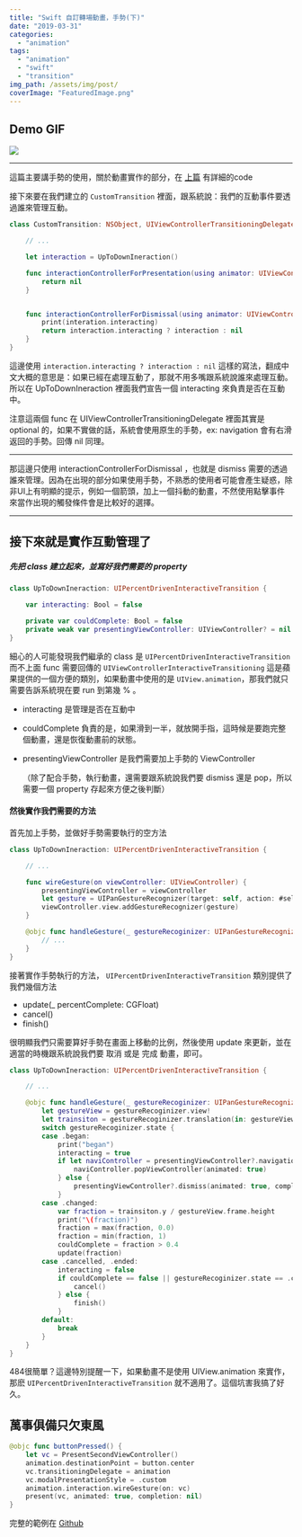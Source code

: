 ```yaml
---
title: "Swift 自訂轉場動畫，手勢(下)"
date: "2019-03-31"
categories: 
  - "animation"
tags: 
  - "animation"
  - "swift"
  - "transition"
img_path: /assets/img/post/
coverImage: "FeaturedImage.png"
---
```


## Demo GIF

![](DiffusionAnimation.gif)

* * *

這篇主要講手勢的使用，關於動畫實作的部分，在 [上篇](https://www.ohlulu.tw/2019/03/10/swift-custom_transition_animation/) 有詳細的code

接下來要在我們建立的 `CustomTransition` 裡面，跟系統說：我們的互動事件要透過誰來管理互動。

```swift
class CustomTransition: NSObject, UIViewControllerTransitioningDelegate {

    // ...

    let interaction = UpToDownIneraction()

    func interactionControllerForPresentation(using animator: UIViewControllerAnimatedTransitioning) -> UIViewControllerInteractiveTransitioning? {
        return nil
    }


    func interactionControllerForDismissal(using animator: UIViewControllerAnimatedTransitioning) -> UIViewControllerInteractiveTransitioning? {
        print(interation.interacting)
        return interaction.interacting ? interaction : nil
    }
}
```

這邊使用 `interaction.interacting ? interaction : nil` 這樣的寫法，翻成中文大概的意思是：如果已經在處理互動了，那就不用多嘴跟系統說誰來處理互動。所以在 UpToDownIneraction 裡面我們宣告一個 interacting 來負責是否在互動中。

注意這兩個 func 在 UIViewControllerTransitioningDelegate 裡面其實是 optional 的，如果不實做的話，系統會使用原生的手勢，ex: navigation 會有右滑返回的手勢。回傳 nil 同理。
****
那這邊只使用 interactionControllerForDismissal ，也就是 dismiss 需要的透過誰來管理。因為在出現的部分如果使用手勢，不熟悉的使用者可能會產生疑惑，除非UI上有明顯的提示，例如一個箭頭，加上一個抖動的動畫，不然使用點擊事件來當作出現的觸發條件會是比較好的選擇。

* * *

## 接下來就是實作互動管理了

##### 先把 class 建立起來，並寫好我們需要的 property

```swift
class UpToDownIneraction: UIPercentDrivenInteractiveTransition {

    var interacting: Bool = false

    private var couldComplete: Bool = false
    private weak var presentingViewController: UIViewController? = nil
}
```

細心的人可能發現我們繼承的 class 是 `UIPercentDrivenInteractiveTransition` 而不上面 func 需要回傳的 `UIViewControllerInteractiveTransitioning` 這是蘋果提供的一個方便的類別，如果動畫中使用的是 `UIView.animation`，那我們就只需要告訴系統現在要 run 到第幾 % 。

- interacting 是管理是否在互動中
    
- couldComplete 負責的是，如果滑到一半，就放開手指，這時候是要跑完整個動畫，還是恢復動畫前的狀態。
    
- presentingViewController 是我們需要加上手勢的 ViewController
    
    （除了配合手勢，執行動畫，還需要跟系統說我們要 dismiss 還是 pop，所以需要一個 property 存起來方便之後判斷）
    

#### 然後實作我們需要的方法

首先加上手勢，並做好手勢需要執行的空方法

```swift
class UpToDownIneraction: UIPercentDrivenInteractiveTransition {

    // ...

    func wireGesture(on viewController: UIViewController) {
        presentingViewController = viewController
        let gesture = UIPanGestureRecognizer(target: self, action: #selector(handleGesture(_:)))
        viewController.view.addGestureRecognizer(gesture)
    }

    @objc func handleGesture(_ gestureRecoginizer: UIPanGestureRecognizer) {
        // ...
    }
}
```

接著實作手勢執行的方法， `UIPercentDrivenInteractiveTransition` 類別提供了我們幾個方法

- update(\_ percentComplete: CGFloat)
- cancel()
- finish()

很明顯我們只需要算好手勢在畫面上移動的比例，然後使用 update 來更新，並在適當的時機跟系統說我們要 取消 或是 完成 動畫，即可。

```swift
class UpToDownIneraction: UIPercentDrivenInteractiveTransition {

    // ...

    @objc func handleGesture(_ gestureRecoginizer: UIPanGestureRecognizer) {
        let gestureView = gestureRecoginizer.view!
        let trainsiton = gestureRecoginizer.translation(in: gestureView)
        switch gestureRecoginizer.state {
        case .began:
            print("began")
            interacting = true
            if let naviController = presentingViewController?.navigationController {
                naviController.popViewController(animated: true)
            } else {
                presentingViewController?.dismiss(animated: true, completion: nil)
            }
        case .changed:
            var fraction = trainsiton.y / gestureView.frame.height
            print("\(fraction)")
            fraction = max(fraction, 0.0)
            fraction = min(fraction, 1)
            couldComplete = fraction > 0.4
            update(fraction)
        case .cancelled, .ended:
            interacting = false
            if couldComplete == false || gestureRecoginizer.state == .cancelled {
                cancel()
            } else {
                finish()
            }
        default:
            break
        }
    }
}
```

484很簡單？這邊特別提醒一下，如果動畫不是使用 UIView.animation 來實作，那麽 `UIPercentDrivenInteractiveTransition` 就不適用了。這個坑害我搞了好久。

## 萬事俱備只欠東風

```swift
@objc func buttonPressed() {
    let vc = PresentSecondViewController()
    animation.destinationPoint = button.center
    vc.transitioningDelegate = animation
    vc.modalPresentationStyle = .custom
    animation.interaction.wireGesture(on: vc)
    present(vc, animated: true, completion: nil)
}
```

完整的範例在 [Github](https://github.com/z30262226/TransitioningDemo/tree/master)
